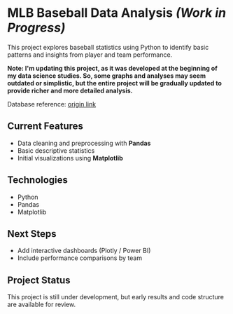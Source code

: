 # MLB Baseball Data Analysis *(Work in Progress)*

This project explores baseball statistics using Python to identify basic patterns and insights from player and team performance.  

**Note: I'm updating this project, as it was developed at the beginning of my data science studies. So, some graphs and analyses may seem outdated or simplistic, but the entire project will be gradually updated to provide richer and more detailed analysis.**

 Database reference: [origin link](https://www.openintro.org/data/index.php?data=mlbbat10)

## Current Features
- Data cleaning and preprocessing with **Pandas**  
- Basic descriptive statistics  
- Initial visualizations using **Matplotlib**

## Technologies
- Python  
- Pandas  
- Matplotlib  


## Next Steps
- Add interactive dashboards (Plotly / Power BI)  
- Include performance comparisons by team  

## Project Status
This project is still under development, but early results and code structure are available for review.
